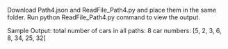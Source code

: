 Download Path4.json and ReadFile_Path4.py and place them in the same folder.
Run python ReadFile_Path4.py command to view the output.

Sample Output: 
total number of cars in all paths: 8
car numbers: [5, 2, 3, 6, 8, 34, 25, 32]
